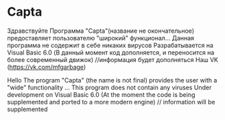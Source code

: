# Capta
Здравствуйте
Программа "Capta"(название не окончательное) предоставляет пользователю "широкий" функционал...
Данная программа не содержит в себе никаких вирусов
Разрабатывается на Visual Basic 6.0 (В данный момент код дополняется, и переносится на более современный движок)
//информация будет дополняться
Наш VK (https://vk.com/mfgarbage)

Hello
The program "Capta" (the name is not final) provides the user with a "wide" functionality ...
This program does not contain any viruses
Under development on Visual Basic 6.0 (At the moment the code is being supplemented and ported to a more modern engine)
// information will be supplemented
